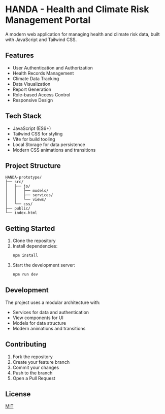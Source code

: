 # HANDA - Health and Climate Risk Management Portal

A modern web application for managing health and climate risk data, built with JavaScript and Tailwind CSS.

## Features

- User Authentication and Authorization
- Health Records Management
- Climate Data Tracking
- Data Visualization
- Report Generation
- Role-based Access Control
- Responsive Design

## Tech Stack

- JavaScript (ES6+)
- Tailwind CSS for styling
- Vite for build tooling
- Local Storage for data persistence
- Modern CSS animations and transitions

## Project Structure

```
HANDA-prototype/
├── src/
│   ├── js/
│   │   ├── models/
│   │   ├── services/
│   │   └── views/
│   └── css/
├── public/
└── index.html
```

## Getting Started

1. Clone the repository
2. Install dependencies:
   ```bash
   npm install
   ```
3. Start the development server:
   ```bash
   npm run dev
   ```

## Development

The project uses a modular architecture with:
- Services for data and authentication
- View components for UI
- Models for data structure
- Modern animations and transitions

## Contributing

1. Fork the repository
2. Create your feature branch
3. Commit your changes
4. Push to the branch
5. Open a Pull Request

## License

[MIT](https://choosealicense.com/licenses/mit/)